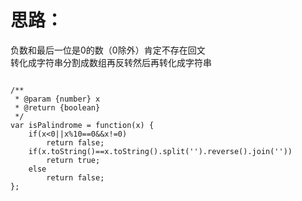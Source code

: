 # 思路：  
负数和最后一位是0的数（0除外）肯定不存在回文  
转化成字符串分割成数组再反转然后再转化成字符串
```

/**
 * @param {number} x
 * @return {boolean}
 */
var isPalindrome = function(x) {
    if(x<0||x%10==0&&x!=0)
        return false;
    if(x.toString()==x.toString().split('').reverse().join(''))
        return true;
    else 
        return false;
};
```
